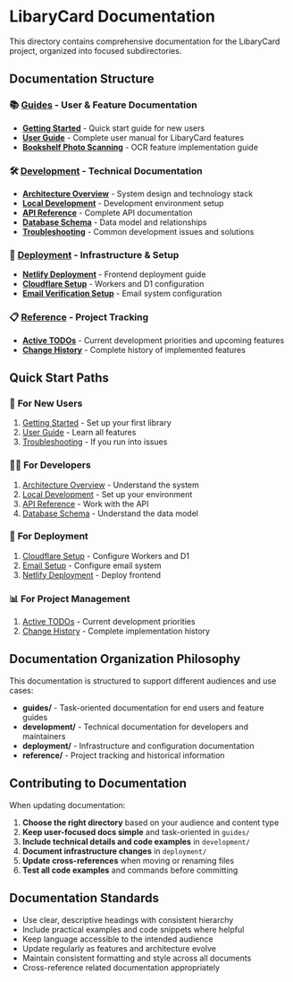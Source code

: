 # LibaryCard Documentation

This directory contains comprehensive documentation for the LibaryCard project, organized into focused subdirectories.

## Documentation Structure

### 📚 [Guides](./guides/) - User & Feature Documentation
- **[Getting Started](./guides/getting-started.md)** - Quick start guide for new users
- **[User Guide](./guides/user-guide.md)** - Complete user manual for LibaryCard features  
- **[Bookshelf Photo Scanning](./guides/bookshelf-photo-scanning-plan.md)** - OCR feature implementation guide

### 🛠️ [Development](./development/) - Technical Documentation
- **[Architecture Overview](./development/architecture.md)** - System design and technology stack
- **[Local Development](./development/local-development.md)** - Development environment setup
- **[API Reference](./development/api-reference.md)** - Complete API documentation
- **[Database Schema](./development/database-schema.md)** - Data model and relationships
- **[Troubleshooting](./development/troubleshooting.md)** - Common development issues and solutions

### 🚀 [Deployment](./deployment/) - Infrastructure & Setup
- **[Netlify Deployment](./deployment/netlify-deployment.md)** - Frontend deployment guide
- **[Cloudflare Setup](./deployment/cloudflare-setup.md)** - Workers and D1 configuration
- **[Email Verification Setup](./deployment/email-verification-setup.md)** - Email system configuration

### 📋 [Reference](./reference/) - Project Tracking
- **[Active TODOs](./reference/TODO.md)** - Current development priorities and upcoming features
- **[Change History](./reference/CHANGELOG.md)** - Complete history of implemented features

## Quick Start Paths

### 👤 **For New Users**
1. [Getting Started](./guides/getting-started.md) - Set up your first library
2. [User Guide](./guides/user-guide.md) - Learn all features
3. [Troubleshooting](./development/troubleshooting.md) - If you run into issues

### 👩‍💻 **For Developers**
1. [Architecture Overview](./development/architecture.md) - Understand the system
2. [Local Development](./development/local-development.md) - Set up your environment
3. [API Reference](./development/api-reference.md) - Work with the API
4. [Database Schema](./development/database-schema.md) - Understand the data model

### 🚀 **For Deployment**
1. [Cloudflare Setup](./deployment/cloudflare-setup.md) - Configure Workers and D1
2. [Email Setup](./deployment/email-verification-setup.md) - Configure email system
3. [Netlify Deployment](./deployment/netlify-deployment.md) - Deploy frontend

### 📊 **For Project Management**
1. [Active TODOs](./reference/TODO.md) - Current development priorities
2. [Change History](./reference/CHANGELOG.md) - Complete implementation history

## Documentation Organization Philosophy

This documentation is structured to support different audiences and use cases:

- **guides/** - Task-oriented documentation for end users and feature guides
- **development/** - Technical documentation for developers and maintainers
- **deployment/** - Infrastructure and configuration documentation
- **reference/** - Project tracking and historical information

## Contributing to Documentation

When updating documentation:

1. **Choose the right directory** based on your audience and content type
2. **Keep user-focused docs simple** and task-oriented in `guides/`
3. **Include technical details and code examples** in `development/`
4. **Document infrastructure changes** in `deployment/`
5. **Update cross-references** when moving or renaming files
6. **Test all code examples** and commands before committing

## Documentation Standards

- Use clear, descriptive headings with consistent hierarchy
- Include practical examples and code snippets where helpful
- Keep language accessible to the intended audience
- Update regularly as features and architecture evolve
- Maintain consistent formatting and style across all documents
- Cross-reference related documentation appropriately